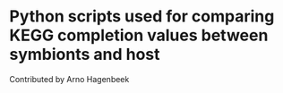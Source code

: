 # Python scripts used for comparing KEGG completion values between symbionts and host 
Contributed by Arno Hagenbeek
